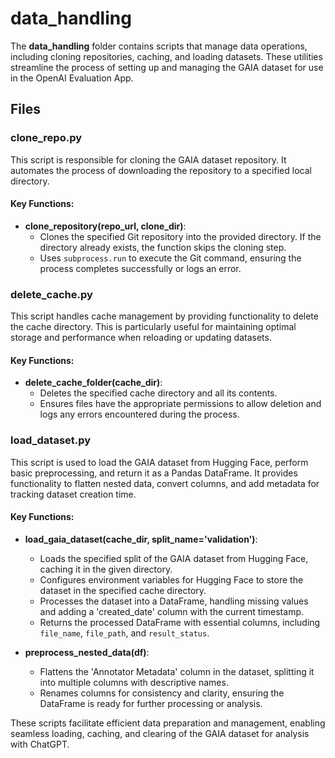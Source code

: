 # data_handling

The **data_handling** folder contains scripts that manage data operations, including cloning repositories, caching, and loading datasets. These utilities streamline the process of setting up and managing the GAIA dataset for use in the OpenAI Evaluation App.

## Files

### clone_repo.py
This script is responsible for cloning the GAIA dataset repository. It automates the process of downloading the repository to a specified local directory.

#### Key Functions:
- **clone_repository(repo_url, clone_dir)**: 
  - Clones the specified Git repository into the provided directory. If the directory already exists, the function skips the cloning step. 
  - Uses `subprocess.run` to execute the Git command, ensuring the process completes successfully or logs an error.

### delete_cache.py
This script handles cache management by providing functionality to delete the cache directory. This is particularly useful for maintaining optimal storage and performance when reloading or updating datasets.

#### Key Functions:
- **delete_cache_folder(cache_dir)**: 
  - Deletes the specified cache directory and all its contents. 
  - Ensures files have the appropriate permissions to allow deletion and logs any errors encountered during the process.

### load_dataset.py
This script is used to load the GAIA dataset from Hugging Face, perform basic preprocessing, and return it as a Pandas DataFrame. It provides functionality to flatten nested data, convert columns, and add metadata for tracking dataset creation time.

#### Key Functions:
- **load_gaia_dataset(cache_dir, split_name='validation')**: 
  - Loads the specified split of the GAIA dataset from Hugging Face, caching it in the given directory.
  - Configures environment variables for Hugging Face to store the dataset in the specified cache directory.
  - Processes the dataset into a DataFrame, handling missing values and adding a 'created_date' column with the current timestamp.
  - Returns the processed DataFrame with essential columns, including `file_name`, `file_path`, and `result_status`.

- **preprocess_nested_data(df)**: 
  - Flattens the 'Annotator Metadata' column in the dataset, splitting it into multiple columns with descriptive names.
  - Renames columns for consistency and clarity, ensuring the DataFrame is ready for further processing or analysis.
  
These scripts facilitate efficient data preparation and management, enabling seamless loading, caching, and clearing of the GAIA dataset for analysis with ChatGPT.
